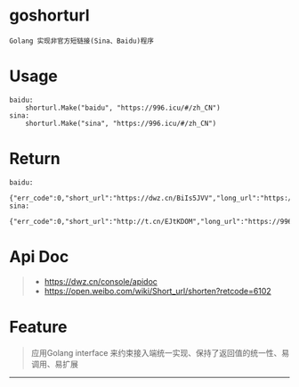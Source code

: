 # goshorturl

    Golang 实现非官方短链接(Sina、Baidu)程序
# Usage
```
baidu:
    shorturl.Make("baidu", "https://996.icu/#/zh_CN")
sina:
    shorturl.Make("sina", "https://996.icu/#/zh_CN")
```

# Return
```
baidu:
    {"err_code":0,"short_url":"https://dwz.cn/BiIs5JVV","long_url":"https://996.icu/#/zh_CN"}
sina:
    {"err_code":0,"short_url":"http://t.cn/EJtKDOM","long_url":"https://996.icu/"}
```

# Api Doc

> * https://dwz.cn/console/apidoc
> * https://open.weibo.com/wiki/Short_url/shorten?retcode=6102

# Feature

> 应用Golang interface 来约束接入端统一实现、保持了返回值的统一性、易调用、易扩展
------
